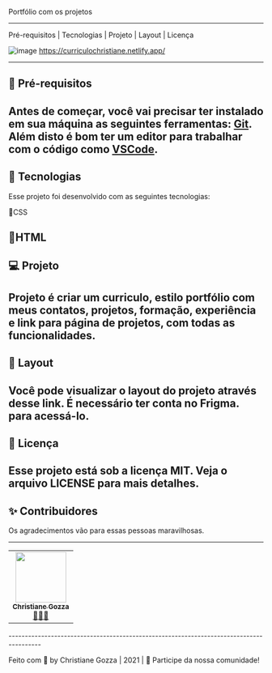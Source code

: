 Portfólio com os projetos
*****************************************************************************
Pré-requisitos | Tecnologias | Projeto | Layout | Licença


![image](https://user-images.githubusercontent.com/72118415/131490305-b86c0f84-2e65-4583-b04f-0b4b4d5b2b40.png)
https://curriculochristiane.netlify.app/
-------------------------------------------------- -----------------------------------

## 🧩 Pré-requisitos

Antes de começar, você vai precisar ter instalado em sua máquina as seguintes ferramentas:
[Git](https://github.com/git-for-windows/git/releases/download/v2.33.0.windows.2/Git-2.33.0.2-64-bit.exe).
Além disto é bom ter um editor para trabalhar com o código como [VSCode](https://code.visualstudio.com/).
----------------------------------------------------------------------------------------
## 🚀 Tecnologias

Esse projeto foi desenvolvido com as seguintes tecnologias:

🌱CSS

🌱HTML
----------------------------------------------------------------------------------------
## 💻 Projeto

Projeto é criar um curriculo, estilo portfólio com meus contatos, projetos, formação, experiência e link para página de projetos,  com todas as funcionalidades.
----------------------------------------------------------------------------------------
## 🔖 Layout

Você pode visualizar o layout do projeto através desse link. É necessário ter conta no Frigma. 
para acessá-lo.
----------------------------------------------------------------------------------------
## 📝 Licença

Esse projeto está sob a licença MIT. Veja o arquivo LICENSE para mais detalhes.
----------------------------------------------------------------------------------------
## ✨ Contribuidores 

Os agradecimentos vão para essas pessoas maravilhosas.

----------------------------------------------------------------------------------------
<table>
  <tr>
    <td align="center"><a href="https://github.com/chritianegozza"><img src="https://avatars.githubusercontent.com/u/72118415?v=4" width="100px;" alt=""/><br /><sub><b>Christiane Gozza</b></sub></a><br /><a href="https://github.com/chritianegozza">👩🏻‍💻</a></td>
   </tr>
  

</table>
----------------------------------------------------------------------------------------

Feito com 💛 by Christiane Gozza | 2021 | 👋 Participe da nossa comunidade!


